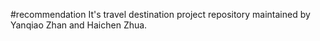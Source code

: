 #recommendation
It's travel destination project repository maintained by Yanqiao Zhan and Haichen Zhua.
